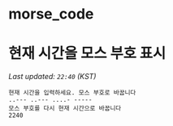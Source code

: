 # morse_code
# 현재 시간을 모스 부호 표시
<!-- MORSE_TIME_START -->
_Last updated: `22:40` (KST)_

```
현재 시간을 입력하세요. 모스 부호로 바꿉니다
..--- ..--- ....- -----
모스 부호를 다시 현재 시간으로 바꿉니다
2240
```
<!-- MORSE_TIME_END -->
